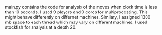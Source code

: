main.py contains the code for analysis of the moves when clock time is less than 10 seconds. I used 9 players and 9 cores for multiprocessing. This might behave differently on differnet machines. Similary, I assigned 1300 mb space to each thread which may vary on different machines. I used stockfish for analysis at a depth 20.
